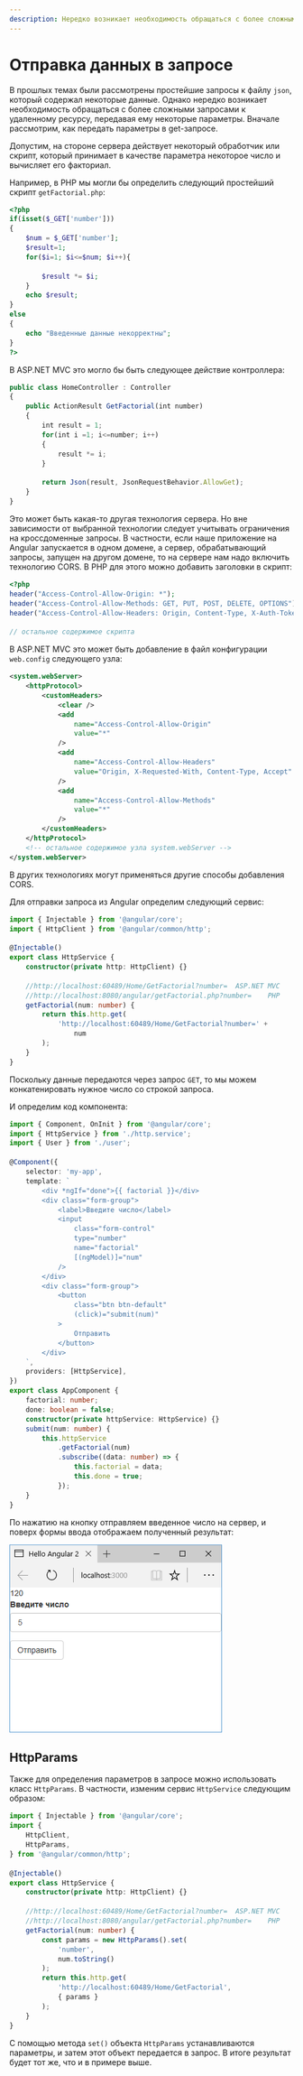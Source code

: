 ```yaml
---
description: Нередко возникает необходимость обращаться с более сложными запросами к удаленному ресурсу, передавая ему некоторые параметры
---
```


# Отправка данных в запросе

В прошлых темах были рассмотрены простейшие запросы к файлу `json`, который содержал некоторые данные. Однако нередко возникает необходимость обращаться с более сложными запросами к удаленному ресурсу, передавая ему некоторые параметры. Вначале рассмотрим, как передать параметры в get-запросе.

Допустим, на стороне сервера действует некоторый обработчик или скрипт, который принимает в качестве параметра некоторое число и вычисляет его факториал.

Например, в PHP мы могли бы определить следующий простейший скрипт `getFactorial.php`:

```php
<?php
if(isset($_GET['number']))
{
    $num = $_GET['number'];
    $result=1;
    for($i=1; $i<=$num; $i++){

        $result *= $i;
    }
    echo $result;
}
else
{
    echo "Введенные данные некорректны";
}
?>
```

В ASP.NET MVC это могло бы быть следующее действие контроллера:

```typescript
public class HomeController : Controller
{
    public ActionResult GetFactorial(int number)
    {
        int result = 1;
        for(int i =1; i<=number; i++)
        {
            result *= i;
        }

        return Json(result, JsonRequestBehavior.AllowGet);
    }
}
```

Это может быть какая-то другая технология сервера. Но вне зависимости от выбранной технологии следует учитывать ограничения на кроссдоменные запросы. В частности, если наше приложение на Angular запускается в одном домене, а сервер, обрабатывающий запросы, запущен на другом домене, то на сервере нам надо включить технологию CORS. В PHP для этого можно добавить заголовки в скрипт:

```php
<?php
header("Access-Control-Allow-Origin: *");
header("Access-Control-Allow-Methods: GET, PUT, POST, DELETE, OPTIONS");
header("Access-Control-Allow-Headers: Origin, Content-Type, X-Auth-Token , Authorization");

// остальное содержимое скрипта
```

В ASP.NET MVC это может быть добавление в файл конфигурации `web.config` следующего узла:

```xml
<system.webServer>
    <httpProtocol>
        <customHeaders>
            <clear />
            <add
                name="Access-Control-Allow-Origin"
                value="*"
            />
            <add
                name="Access-Control-Allow-Headers"
                value="Origin, X-Requested-With, Content-Type, Accept"
            />
            <add
                name="Access-Control-Allow-Methods"
                value="*"
            />
        </customHeaders>
    </httpProtocol>
    <!-- остальное содержимое узла system.webServer -->
</system.webServer>
```

В других технологиях могут применяться другие способы добавления CORS.

Для отправки запроса из Angular определим следующий сервис:

```typescript
import { Injectable } from '@angular/core';
import { HttpClient } from '@angular/common/http';

@Injectable()
export class HttpService {
    constructor(private http: HttpClient) {}

    //http://localhost:60489/Home/GetFactorial?number=  ASP.NET MVC
    //http://localhost:8080/angular/getFactorial.php?number=    PHP
    getFactorial(num: number) {
        return this.http.get(
            'http://localhost:60489/Home/GetFactorial?number=' +
                num
        );
    }
}
```

Поскольку данные передаются через запрос `GET`, то мы можем конкатенировать нужное число со строкой запроса.

И определим код компонента:

```typescript
import { Component, OnInit } from '@angular/core';
import { HttpService } from './http.service';
import { User } from './user';

@Component({
    selector: 'my-app',
    template: `
        <div *ngIf="done">{{ factorial }}</div>
        <div class="form-group">
            <label>Введите число</label>
            <input
                class="form-control"
                type="number"
                name="factorial"
                [(ngModel)]="num"
            />
        </div>
        <div class="form-group">
            <button
                class="btn btn-default"
                (click)="submit(num)"
            >
                Отправить
            </button>
        </div>
    `,
    providers: [HttpService],
})
export class AppComponent {
    factorial: number;
    done: boolean = false;
    constructor(private httpService: HttpService) {}
    submit(num: number) {
        this.httpService
            .getFactorial(num)
            .subscribe((data: number) => {
                this.factorial = data;
                this.done = true;
            });
    }
}
```

По нажатию на кнопку отправляем введенное число на сервер, и поверх формы ввода отображаем полученный результат:

![Скриншот](send-data-1.png)

## HttpParams

Также для определения параметров в запросе можно использовать класс `HttpParams`. В частности, изменим сервис `HttpService` следующим образом:

```typescript
import { Injectable } from '@angular/core';
import {
    HttpClient,
    HttpParams,
} from '@angular/common/http';

@Injectable()
export class HttpService {
    constructor(private http: HttpClient) {}

    //http://localhost:60489/Home/GetFactorial?number=  ASP.NET MVC
    //http://localhost:8080/angular/getFactorial.php?number=    PHP
    getFactorial(num: number) {
        const params = new HttpParams().set(
            'number',
            num.toString()
        );
        return this.http.get(
            'http://localhost:60489/Home/GetFactorial',
            { params }
        );
    }
}
```

С помощью метода `set()` объекта `HttpParams` устанавливаются параметры, и затем этот объект передается в запрос. В итоге результат будет тот же, что и в примере выше.
